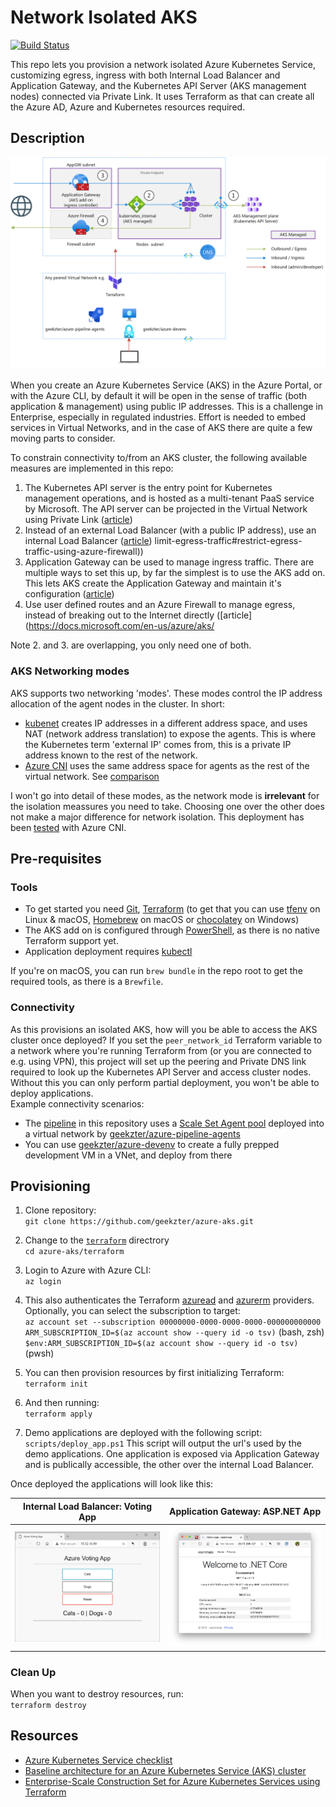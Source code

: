 # Network Isolated AKS

[![Build Status](https://dev.azure.com/ericvan/VDC/_apis/build/status/azure-aks-ci?branchName=main)](https://dev.azure.com/ericvan/VDC/_build/latest?definitionId=85&branchName=main)

This repo lets you provision a network isolated Azure Kubernetes Service, customizing egress, ingress with both Internal Load Balancer and Application Gateway, and the Kubernetes API Server (AKS management nodes) connected via Private Link. It uses Terraform as that can create all the Azure AD, Azure and Kubernetes resources required.
 
## Description
![alt text](visuals/diagram.png "Network view")

When you create an Azure Kubernetes Service (AKS) in the Azure Portal, or with the Azure CLI, by default it will be open in the sense of traffic (both application & management) using public IP addresses. This is a challenge in Enterprise, especially in regulated industries. Effort is needed to embed services in Virtual Networks, and in the case of AKS there are quite a few moving parts to consider.

To constrain connectivity to/from an AKS cluster, the following available measures are implemented in this repo:

1. The Kubernetes API server is the entry point for Kubernetes management operations, and is hosted as a multi-tenant PaaS service by Microsoft. The API server can be projected in the Virtual Network using Private Link ([article](https://docs.microsoft.com/en-us/azure/aks/private-clusters))
1. Instead of an external Load Balancer (with a public IP address), use an internal Load Balancer ([article](https://docs.microsoft.com/en-us/azure/aks/internal-lb))
limit-egress-traffic#restrict-egress-traffic-using-azure-firewall))
1. Application Gateway can be used to manage ingress traffic. There are multiple ways to set this up, by far the simplest is to use the AKS add on. This lets AKS create the Application Gateway and maintain it's configuration ([article](https://docs.microsoft.com/en-us/azure/application-gateway/tutorial-ingress-controller-add-on-existing))   
1. Use user defined routes and an Azure Firewall to manage egress, instead of breaking out to the Internet directly ([article](https://docs.microsoft.com/en-us/azure/aks/

Note 2. and 3. are overlapping, you only need one of both.

### AKS Networking modes
AKS supports two networking 'modes'. These modes control the IP address allocation of the agent nodes in the cluster. In short: 
- [kubenet](https://docs.microsoft.com/en-us/azure/aks/configure-kubenet) creates IP addresses in a different address space, and uses NAT (network address translation) to expose the agents. This is where the Kubernetes term 'external IP' comes from, this is a private IP address known to the rest of the network. 
- [Azure CNI](https://docs.microsoft.com/en-us/azure/aks/configure-azure-cni) uses the same address space for agents as the rest of the virtual network.
See [comparison](https://docs.microsoft.com/en-us/azure/aks/concepts-network#compare-network-models)

I won't go into detail of these modes, as the network mode is __irrelevant__ for the isolation meassures you need to take. Choosing one over the other does not make a major difference for network isolation. This deployment has been [tested](https://dev.azure.com/ericvan/VDC/_build/latest?definitionId=85&branchName=main) with Azure CNI.

## Pre-requisites
### Tools
- To get started you need [Git](https://git-scm.com/), [Terraform](https://www.terraform.io/downloads.html) (to get that you can use [tfenv](https://github.com/tfutils/tfenv) on Linux & macOS, [Homebrew](https://github.com/hashicorp/homebrew-tap) on macOS or [chocolatey](https://chocolatey.org/packages/terraform) on Windows)
- The AKS add on is configured through [PowerShell](https://github.com/PowerShell/PowerShell#get-powershell), as there is no native Terraform support yet.
- Application deployment requires [kubectl](https://kubernetes.io/docs/tasks/tools/install-kubectl/)

If you're on macOS, you can run `brew bundle` in the repo root to get the required tools, as there is a `Brewfile`. 

### Connectivity
As this provisions an isolated AKS, how will you be able to access the AKS cluster once deployed? If you set the `peer_network_id` Terraform variable to a network where you're running Terraform from (or you are connected to e.g. using VPN), this project will set up the peering and Private DNS link required to look up the Kubernetes API Server and access cluster nodes. Without this you can only perform partial deployment, you won't be able to deploy applications.   
Example connectivity scenarios:
- The [pipeline](pipelines/azure-aks-ci.yml) in this repository uses a [Scale Set Agent pool](https://docs.microsoft.com/en-us/azure/devops/pipelines/agents/scale-set-agents?view=azure-devops) deployed into a virtual network by [geekzter/azure-pipeline-agents](https://github.com/geekzter/azure-pipeline-agents)
- You can use [geekzter/azure-devenv](https://github.com/geekzter/azure-devenv) to create a fully prepped development VM in a VNet, and deploy from there

## Provisioning
1. Clone repository:  
`git clone https://github.com/geekzter/azure-aks.git`  

1. Change to the [`terraform`](./terraform) directrory  
`cd azure-aks/terraform`

1. Login to Azure with Azure CLI:  
`az login`   

1. This also authenticates the Terraform [azuread](https://registry.terraform.io/providers/hashicorp/azuread/latest/docs/guides/azure_cli) and [azurerm](https://registry.terraform.io/providers/hashicorp/azurerm/latest/docs/guides/azure_cli) providers. Optionally, you can select the subscription to target:  
`az account set --subscription 00000000-0000-0000-0000-000000000000`   
`ARM_SUBSCRIPTION_ID=$(az account show --query id -o tsv)` (bash, zsh)   
`$env:ARM_SUBSCRIPTION_ID=$(az account show --query id -o tsv)` (pwsh)   

1. You can then provision resources by first initializing Terraform:   
`terraform init`  

1. And then running:  
`terraform apply`

1. Demo applications are deployed with the following script:  
`scripts/deploy_app.ps1`
This script will output the url's used by the demo applications. One application is exposed via Application Gateway and is publically accessible, the other over the internal Load Balancer.

Once deployed the applications will look like this:

Internal Load Balancer: Voting App  |Application Gateway: ASP.NET App
:----------------:|:-----------------:
![](visuals/votingapp.png)|![](visuals/aspnetapp.png)


### Clean Up
When you want to destroy resources, run:   
`terraform destroy`


## Resources
- [Azure Kubernetes Service checklist](https://www.the-aks-checklist.com/)
- [Baseline architecture for an Azure Kubernetes Service (AKS) cluster](https://aka.ms/architecture/aks-baseline)
- [Enterprise-Scale Construction Set for Azure Kubernetes Services using Terraform](https://github.com/Azure/caf-terraform-landingzones-starter/tree/starter/enterprise_scale/construction_sets/aks/online/aks_secure_baseline)